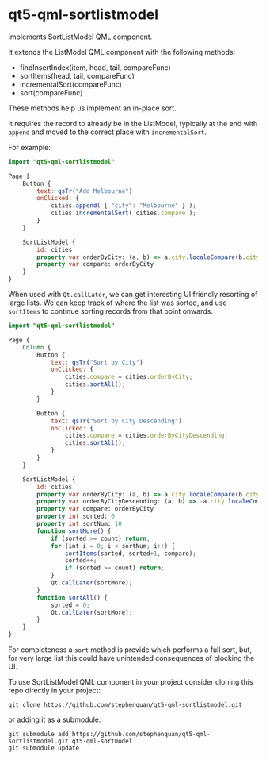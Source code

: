 # qt5-qml-sortlistmodel
Implements SortListModel QML component.

It extends the ListModel QML component with the following methods:

 - findInsertIndex(item, head, tail, compareFunc)
 - sortItems(head, tail, compareFunc)
 - incrementalSort(compareFunc)
 - sort(compareFunc)

These methods help us implement an in-place sort.

It requires the record to already be in the ListModel, typically at the
end with `append` and moved to the correct place with `incrementalSort`.

For example:

```qml
import "qt5-qml-sortlistmodel"

Page {
    Button {
        text: qsTr("Add Melbourne")
        onClicked: {
            cities.append( { "city": "Melbourne" } );
            cities.incrementalSort( cities.compare );
        }
    }

    SortListModel {
        id: cities
        property var orderByCity: (a, b) => a.city.localeCompare(b.city)
        property var compare: orderByCity
    }
}
```

When used with `Qt.callLater`, we can get interesting UI friendly resorting
of large lists. We can keep track of where the list was sorted, and use
`sortItems` to continue sorting records from that point onwards.

```qml
import "qt5-qml-sortlistmodel"

Page {
    Column {
        Button {
            text: qsTr("Sort by City")
            onClicked: {
                cities.compare = cities.orderByCity;
                cities.sortAll();
            }
        }

        Button {
            text: qsTr("Sort by City Descending")
            onClicked: {
                cities.compare = cities.orderByCityDescending;
                cities.sortAll();
            }
        }
    }

    SortListModel {
        id: cities
        property var orderByCity: (a, b) => a.city.localeCompare(b.city)
        property var orderByCityDescending: (a, b) => -a.city.localeCompare(b.city)
        property var compare: orderByCity
        property int sorted: 0
        property int sortNum: 10
        function sortMore() {
            if (sorted >= count) return;
            for (int i = 0; i < sortNum; i++) {
                sortItems(sorted, sorted+1, compare);
                sorted++;
                if (sorted >= count) return;
            }
            Qt.callLater(sortMore);
        }
        function sortAll() {
            sorted = 0;
            Qt.callLater(sortMore);
        }
    }
}
```

For completeness a `sort` method is provide which performs a full sort,
but, for very large list this could have unintended consequences of
blocking the UI.

To use SortListModel QML component in your project consider cloning this
repo directly in your project:

    git clone https://github.com/stephenquan/qt5-qml-sortlistmodel.git
    
or adding it as a submodule:

    git submodule add https://github.com/stephenquan/qt5-qml-sortlistmodel.git qt5-qml-sortmodel
    git submodule update
